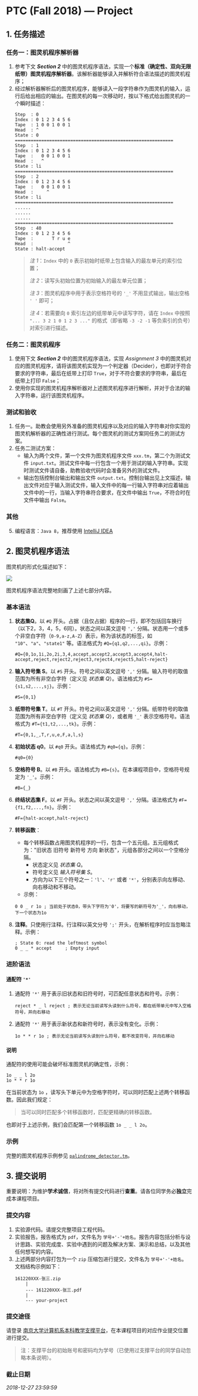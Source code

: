 # PTC (Fall 2018) — Project

## 1. 任务描述
### 任务一：图灵机程序解析器
1. 参考下文 ***Section 2*** 中的图灵机程序语法，实现一个**标准（确定性、双向无限纸带）图灵机程序解析器**。该解析器能够读入并解析符合语法描述的图灵机程序；
2. 经过解析器解析后的图灵机程序，能够读入一段字符串作为图灵机的输入，运行后给出相应的输出。在图灵机的每一次移动时，按以下格式给出图灵机的一个瞬时描述：
    ```
    Step  : 0
    Index : 0 1 2 3 4 5 6
    Tape  : 1 0 0 1 0 0 1
    Head  : ^
    State : 0
    ============================================================
    Step  : 1
    Index : 0 1 2 3 4 5 6
    Tape  :   0 0 1 0 0 1
    Head  :   ^
    State : li
    ============================================================
    Step  : 2
    Index : 0 1 2 3 4 5 6
    Tape  :   0 0 1 0 0 1
    Head  :     ^
    State : li
    ============================================================
    ......
    ......
    ......
    ============================================================
    Step  : 40
    Index : 0 1 2 3 4 5 6
    Tape  :       T r u e
    Head  :             ^
    State : halt-accept
    ```
    > *注 1*：`Index` 中的 `0` 表示初始时纸带上包含输入的最左单元的索引位置；
    > 
    > *注 2*：读写头初始位置为初始输入的最左单元位置；
    >
    > *注 3*：图灵机程序中用于表示空格符号的 `'_'` 不用显式输出，输出空格 `' '` 即可；
    >
    > *注 4*：若需要向 `0` 索引左边的纸带单元中读写字符，请在 `Index` 中按照 `"... 3 2 1 0 1 2 3 ..."` 的格式（即省略 `-3 -2 -1` 等负索引的负号）对索引进行描述。 


### 任务二：图灵机程序
1. 使用下文 ***Section 2*** 中的图灵机程序语法，实现 *Assignment 3* 中的图灵机对应的图灵机程序，请将该图灵机实现为一个判定器（Decider），也即对于符合要求的字符串，最后在纸带上打印 `True`，对于不符合要求的字符串，最后在纸带上打印 `False`；
2. 使用你实现的图灵机程序解析器对上述图灵机程序进行解析，并对于合法的输入字符串，运行该图灵机程序。

### 测试和验收
1. 任务一。助教会使用另外准备的图灵机程序以及对应的输入字符串对你实现的图灵机解析器的正确性进行测试。每个图灵机的测试方案同任务二的测试方案。
2. 任务二测试方案：
    - 输入为两个文件，第一个文件为图灵机程序文件 `xxx.tm`，第二个为测试文件 `input.txt`。测试文件中每一行包含一个用于测试的输入字符串。实现时测试文件请自备，助教验收代码时会准备另外的测试文件。
    - 输出包括控制台输出和输出文件 `output.txt`。控制台输出见上文描述，输出文件对应于输入测试文件，输入文件中的每一行输入字符串对应着输出文件中的一行，当输入字符串符合要求，在文件中输出 `True`，不符合时在文件中输出 `False`。

### 其他
5. 编程语言：`Java 8`，推荐使用 [IntelliJ IDEA](https://www.jetbrains.com/idea/)

## 2. 图灵机程序语法
图灵机的形式化描述如下：

<img src="https://latex.codecogs.com/gif.latex?M&space;=&space;(Q,&space;\Sigma,&space;\Gamma,\delta,&space;q_0,&space;B,&space;F)" />

图灵机程序语法完整地刻画了上述七部分内容。
### 基本语法
1. **状态集Q**。以 `#Q` 开头。占据（且仅占据）程序的一行，即不包括回车换行（以下2，3，4，5，6同）。状态之间以英文逗号 `','` 分隔。状态用一个或多个非空白字符（`0-9,a-z,A-Z`）表示，称为该状态的标签，如 `"10"`、`"a"`、`"state1"` 等。语法格式为 `#Q={q1,q2,...,qi}`。示例：
    ```
    #Q={0,1o,1i,2o,2i,3,4,accept,accept2,accept3,accept4,halt-accept,reject,reject2,reject3,reject4,reject5,halt-reject}
    ```

2. **输入符号集 S**。以 `#S` 开头。符号之间以英文逗号 `','` 分隔。输入符号的取值范围为所有非空白字符（定义见 *状态集 Q*）。语法格式为 `#S={s1,s2,...,sj}`。示例：
    ```
    #S={0,1}
    ```

3. **纸带符号集 T**。以 `#T` 开头。符号之间以英文逗号 `','` 分隔。纸带符号的取值范围为所有非空白字符（定义见 *状态集 Q*），或者用 `'_'` 表示空格符号。语法格式为 `#T={t1,t2,...,tk}`。示例：
    ```
    #T={0,1,_,T,r,u,e,F,a,l,s}
    ```

4. **初始状态 q0**。以 `#q0` 开头。语法格式为 `#q0={q}`。示例：
    ```
    #q0={0}
    ```

5. **空格符号 B**。以 `#B` 开头。语法格式为 `#B={s}`。在本课程项目中，空格符号规定为 `'_'`。示例：
    ```
    #B={_}
    ```

6. **终结状态集 F**。以 `#F` 开头。状态之间以英文逗号 `','` 分隔。语法格式为 `#F={f1,f2,...,fn}`。示例：
    ```
    #F={halt-accept,halt-reject}
    ```

7. **转移函数**：
    - 每个转移函数占用图灵机程序的一行，包含一个五元组。五元组格式为："旧状态 旧符号 新符号 方向 新状态"，元组各部分之间以一个空格分隔。
        - 状态定义见 *状态集 Q*。
        - 符号定义见 *输入符号集 S*。
        - 方向为以下三个符号之一：`'l'`、`'r'` 或者 `'*'`，分别表示向左移动、向右移动和不移动。
    - 示例：
    ```
    0 0 _ r 1o ; 当前处于状态0，带头下字符为'0'，将要写的新符号为'_'，向右移动，下一个状态为1o
    ```

8. **注释**。只使用行注释。行注释以英文分号 `';'` 开头，在解析程序时应当忽略注释。示例：
    ```
    ; State 0: read the leftmost symbol
    0 _ _ * accept     ; Empty input
    ```

### 进阶语法
#### 通配符 `'*'`
1. 通配符 `'*'` 用于表示旧状态和旧符号时，可匹配任意状态和符号。示例：
    ```
    reject * _ l reject ; 表示无论当前读写头读到什么符号，都在纸带单元中写入空格符号，并向右移动
    ```
2. 通配符 `'*'` 用于表示新状态和新符号时，表示没有变化。示例：
    ```
    1o * * r 1o ; 表示无论当前读写头读到什么符号，都不改变符号，并向右移动
    ```

#### 说明
通配符的使用可能会破坏标准图灵机的确定性，示例：
```
1o _ _ l 2o
1o * * r 1o
```
在当前状态为 `1o` ，读写头下单元中为空格字符时，可以同时匹配上述两个转移函数。因此我们规定：
> 当可以同时匹配多个转移函数时，匹配更精确的转移函数。

也即对于上述示例，我们会匹配第一个转移函数 `1o _ _ l 2o`。

### 示例
完整的图灵机程序示例参见 [`palindrome_detector.tm`](./examples/palindrome_detector.tm)。

## 3. 提交说明
重要说明：为维护**学术诚信**，将对所有提交代码进行**查重**。请各位同学务必**独立**完成本课程项目。

### 提交内容
1. 实验源代码。请提交完整项目工程代码。
2. 实验报告。报告格式为 `pdf`，文件名为 `学号+'-'+姓名`。报告内容包括分析与设计思路、实验完成度、实验中遇到的问题及解决方案、演示和总结，以及其他任何想写的内容。
3. 上述两部分内容打包为一个 `zip` 压缩包进行提交，文件名为 `学号+'-'+姓名`。文档结构示例如下：
    ```
    161220XXX-张三.zip
        |
        --- 161220XXX-张三.pdf
        |
        --- your-project
    ```

### 提交途径
请登录 [南京大学计算机系本科教学支撑平台](http://cslabcms.nju.edu.cn)，在本课程项目的对应作业提交位置进行提交。
> 注：支撑平台的初始账号和密码均为学号（已使用过支撑平台的同学自动忽略本条说明）。

### 截止日期
*2018-12-27 23:59:59*